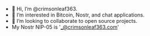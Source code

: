 - 👋 Hi, I’m @crimsonleaf363.
- 👀 I’m interested in Bitcoin, Nostr, and chat applications.
- 💞️ I’m looking to collaborate to open source projects.
- My Nostr NIP-05 is '_@crimsonleaf363.com'

<!---
crimsonleaf363/crimsonleaf363 is a ✨ special ✨ repository because its `README.md` (this file) appears on your GitHub profile.
You can click the Preview link to take a look at your changes.
--->

